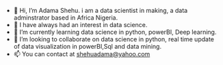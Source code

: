 - 👋 Hi, I’m Adama Shehu. i am a data scientist in making, a data adminstrator based in Africa Nigeria.
- 👀 I have always had an interest in data science.
- 🌱 I’m currently learning data science in python, powerBI, Deep learning.
- 💞️ I’m looking to collaborate on data science in python, real time update of data visualization in powerBI,Sql and data mining.
- 📫 You can contact at shehuadama@yahoo.com

<!---
AdamaShehur/AdamaShehur is a ✨ special ✨ repository because its `README.md` (this file) appears on your GitHub profile.
You can click the Preview link to take a look at your changes.
--->
